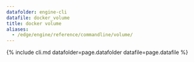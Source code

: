 ```yaml
---
datafolder: engine-cli
datafile: docker_volume
title: docker volume
aliases:
  - /edge/engine/reference/commandline/volume/
---
```

<!--
This page is automatically generated from Docker's source code. If you want to
suggest a change to the text that appears here, open a ticket or pull request
in the source repository on GitHub:

https://github.com/docker/cli
-->

{% include cli.md datafolder=page.datafolder datafile=page.datafile %}
